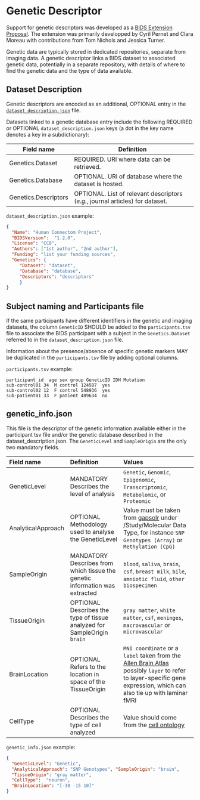 # Genetic Descriptor

Support for genetic descriptors was developed as a [BIDS Extension
Proposal](../06-extensions.md#bids-extension-proposals).
The extension was primarily developped by Cyril Pernet and Clara Moreau with
contributions from Tom Nichols and Jessica Turner.

Genetic data are typically stored in dedicated repositories,
separate from imaging data.
A genetic descriptor links a BIDS dataset to associated genetic data,
potentially in a separate repository,
with details of where to find the genetic data and the type of data available.

## Dataset Description

Genetic descriptors are encoded as an additional, OPTIONAL entry in the
[`dataset_description.json`](../03-modality-agnostic-files.md#dataset_descriptionjson)
file.

Datasets linked to a genetic database entry include the following REQUIRED or OPTIONAL
`dataset_description.json` keys (a dot in the key name denotes a key in a subdictionary):

| Field name           | Definition                                                                     |
|----------------------|--------------------------------------------------------------------------------|
| Genetics.Dataset     | REQUIRED. URI where data can be retrieved.                                     |
| Genetics.Database    | OPTIONAL. URI of database where the dataset is hosted.                         |
| Genetics.Descriptors | OPTIONAL. List of relevant descriptors (*e.g.*, journal articles) for dataset. |

`dataset_description.json` example:
```JSON
{
  "Name": "Human Connectom Project",
  "BIDSVersion":  "1.2.0",
  "License": "CC0",
  "Authors": ["1st author", "2nd author"],
  "Funding": "list your funding sources",
  "Genetics": {
     "Dataset": "dataset",
     "Database": "database",
     "Descriptors": "descriptors"
     }
}
```

## Subject naming and Participants file

If the same participants have different identifiers in the genetic and imaging datasets,
the column `GeneticID` SHOULD be added to the `participants.tsv` file to associate
the BIDS participant with a subject in the `Genetics.Dataset` referred to in the
`dataset_description.json` file.

Information about the presence/absence of specific genetic markers MAY be duplicated
in the `participants.tsv` file by adding optional columns.

`participants.tsv` example:

```Text
participant_id  age sex group GeneticID	IDH Mutation
sub-control01 34  M control 124587	yes
sub-control02 12  F control 548936	yes
sub-patient01 33  F patient 489634	no
```

## genetic_info.json

This file is the descriptor of the genetic information available either in the participant tsv file and/or the genetic database described in the dataset_description.json. The `GeneticLevel` and `SampleOrigin` are the only two mandatory fields.

| Field name         | Definition                                                                  | Values                                                                                                                                                                |
| :----------------- | :-------------------------------------------------------------------------- | :---------------------------------------------------------------------------------------------------------------------------------------------------------------------|
| GeneticLevel       | MANDATORY Describes the level of analysis                                   | `Genetic`, `Genomic`, `Epigenomic`, `Transcriptomic`, `Metabolomic`, or `Proteomic`                                                                                   |
| AnalyticalApproach | OPTIONAL Methodology used to analyse the GeneticLevel                       | Value must be taken from [gapsolr] under /Study/Molecular Data Type, for instance `SNP Genotypes (Array)` or `Methylation (CpG)`                                      |
| SampleOrigin       | MANDATORY Describes from which tissue the genetic information was extracted | `blood`, `saliva`, `brain`, `csf`, `breast milk`, `bile`, `amniotic fluid`, `other biospecimen`                                                                       |
| TissueOrigin       | OPTIONAL Describes the type of tissue analyzed for SampleOrigin `brain`     | `gray matter`, `white matter`, `csf`, `meninges`, `macrovascular` or `microvascular`                                                                                  |
| BrainLocation      | OPTIONAL Refers to the location in space of the TissueOrigin                | `MNI coordinate` or a `label` taken from the [Allen Brain Atlas] possibly `layer` to refer to layer-specific gene expression, which can also tie up with laminar fMRI |
| CellType           | OPTIONAL Describes the type of cell analyzed                                | Value should come from the [cell ontology]                                                                                                                            |

`genetic_info.json` example:

```JSON
{
  "GeneticLevel": "Genetic",
  "AnalyticalApproach": "SNP Genotypes", "SampleOrigin": "brain",
  "TissueOrigin": "gray matter",
  "CellType":  "neuron",
  "BrainLocation": "[-30 -15 10]"
}
```

[Allen Brain Atlas]: http://atlas.brain-map.org/atlas?atlas=265297125&plate=112360888&structure=4392&x=40348.15104166667&y=46928.75&zoom=-7&resolution=206.60&z=3
[cell ontology]: http://obofoundry.org/ontology/cl.html
[gapsolr]: https://www.ncbi.nlm.nih.gov/projects/gapsolr/facets.html

